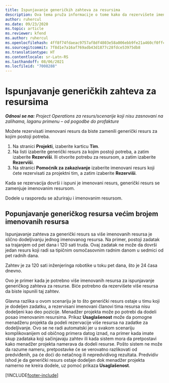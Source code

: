 ```yaml
---
title: Ispunjavanje generičkih zahteva za resursima
description: Ova tema pruža informacije o tome kako da rezervišete imenovane resurse u skladu sa potrebama za generičkim resursima.
author: ruhercul
ms.date: 09/23/2020
ms.topic: article
ms.reviewer: kfend
ms.author: ruhercul
ms.openlocfilehash: 4ff8f74fdaeac9757af8df4803e58a006ebb9fe21a460cf0ffcb35f1a4d6308f
ms.sourcegitcommit: 7f8d1e7a16af769adb43d1877c28fdce53975db8
ms.translationtype: HT
ms.contentlocale: sr-Latn-RS
ms.lasthandoff: 08/06/2021
ms.locfileid: "7008288"
---
```

# <a name="generic-resource-requirement-fulfillment"></a>Ispunjavanje generičkih zahteva za resursima

_**Odnosi se na:** Project Operations za resurs/scenarije koji nisu zasnovani na zalihama, laganu primenu – od pogodbe do profakture_

Možete rezervisati imenovani resurs da biste zamenili generički resurs za kojim postoji potreba.

1. Na stranici **Projekti**, izaberite karticu **Tim**.
2. Na listi izaberite generički resurs za kojim postoji potreba, a zatim izaberite **Rezerviši**. Ili otvorite potrebu za resursom, a zatim izaberite **Rezerviši**.
3. Na stranici **Pomoćnik za zakazivanje** izaberite imenovani resurs koji ćete rezervisati za projektni tim, a zatim izaberite **Rezerviši**.

Kada se rezervacija dovrši i ispuni je imenovani resurs, generički resurs se zamenjuje imenovanim resursom.

Dodele u rasporedu se ažuriraju i imenovanim resursom.

## <a name="fulfill-a-generic-resource-with-multiple-named-resources"></a>Popunjavanje generičkog resursa većim brojem imenovanih resursa
Ispunjavanje zahteva za generički resurs sa više imenovanih resursa je slično dodeljivanju jednog imenovanog resursa. Na primer, postoji zadatak sa trajanjem od pet dana i 120 sati truda. Ovaj zadatak ne može da dovrši jedan resurs koji radi sa tipičnim osmočasovnim radnim danom u sedmici od pet radnih dana. 

Zahtev je za 120 sati inženjeringa robotike u toku pet dana, što je 24 časa dnevno.

Ovo je primer kada je potrebno više imenovanih resursa za ispunjavanje generičkog zahteva za resurse. Biće potrebno da rezervišete više resursa da biste ispunili taj zahtev.

Glavna razlika u ovom scenariju je to što generički resurs ostaje u timu koji je dodeljen zadatku, a rezervisani imenovani članovi tima resursa nisu dodeljeni kao deo pozicije. Menadžer projekta može po potrebi da dodeli posao imenovanim resursima. Prikaz **Usaglašenost** može da pomogne menadžeru projekta da podeli rezervacije više resursa na zadatke za dodeljivanje. Ovo se ne radi automatski jer u svakom scenariju komplikovanijem od običnog primera datog iznad, na primer kada imate skup zadataka koji sačinjavaju zahtev ili kada sistem mora da pretpostavi kako menadžer projekta namerava da dodeli resurse. Pošto sistem ne može da razume nameru, pretpostavke će se verovatno razlikovati od predviđenih, pa će doći do netačnog ili nepredvidivog rezultata. Predvidiv ishod je da generički resurs ostaje dodeljen dok menadžer projekta namerno ne kreira dodele, uz pomoć prikaza **Usaglašenost**.




[!INCLUDE[footer-include](../includes/footer-banner.md)]